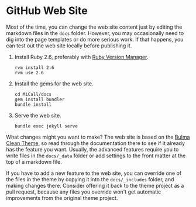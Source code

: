 
# GitHub Web Site

Most of the time, you can change the web site content just by editing the
markdown files in the `docs` folder. However, you may occasionally need to dig
into the page templates or do more serious work. If that happens, you can test
out the web site locally before publishing it.

1. Install Ruby 2.6, preferably with [Ruby Version Manager](https://rvm.io/rvm/install).

    ```shell
    rvm install 2.6
    rvm use 2.6
    ```

2. Install the gems for the web site.

    ```shell
    cd MiCall/docs
    gem install bundler
    bundle install
    ```

3. Serve the web site.

    ```shell
    bundle exec jekyll serve
    ```

What changes might you want to make? The web site is based on the
[Bulma Clean Theme](https://github.com/chrisrhymes/bulma-clean-theme), so read through the documentation there to see if it
already has the feature you want. Usually, the advanced features require you
to write files in the `docs/_data` folder or add settings to the front matter
at the top of a markdown file.

If you have to add a new feature to the web site, you can override one of the
files in the theme by copying it into the `docs/_includes` folder, and making
changes there. Consider offering it back to the theme project as a pull request,
because any files you override won't get automatic improvements from the
original theme project.
